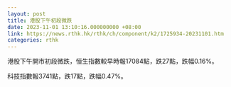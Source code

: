```yaml
---
layout: post
title: 港股下午初段微跌
date: 2023-11-01 13:10:16.000000000 +08:00
link: https://news.rthk.hk/rthk/ch/component/k2/1725934-20231101.htm
categories: rthk
---
```


港股下午開市初段微跌，恒生指數較早時報17084點，跌27點，跌幅0.16%。

科技指數報3741點，跌17點，跌幅0.47%。
